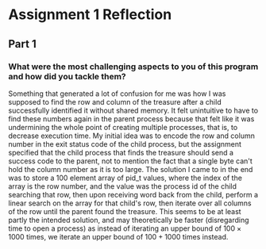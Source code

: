 # Assignment 1 Reflection

## Part 1

### What were the most challenging aspects to you of this program and how did you tackle them?

Something that generated a lot of confusion for me was how I was supposed to find the row and column of the treasure after a child successfully identified it without shared memory. It felt unintuitive to have to find these numbers again in the parent process because that felt like it was undermining the whole point of creating multiple processes, that is, to decrease execution time. My initial idea was to encode the row and column number in the exit status code of the child process, but the assignment specified that the child process that finds the treasure should send a success code to the parent, not to mention the fact that a single byte can't hold the column number as it is too large. The solution I came to in the end was to store a 100 element array of pid_t values, where the index of the array is the row number, and the value was the process id of the child searching that row, then upon receiving word back from the child, perform a linear search on the array for that child's row, then iterate over all columns of the row until the parent found the treasure. This seems to be at least partly the intended solution, and may theoretically be faster (disregarding time to open a process) as instead of iterating an upper bound of $100 \times 1000$ times, we iterate an upper bound of $100 + 1000$ times instead.